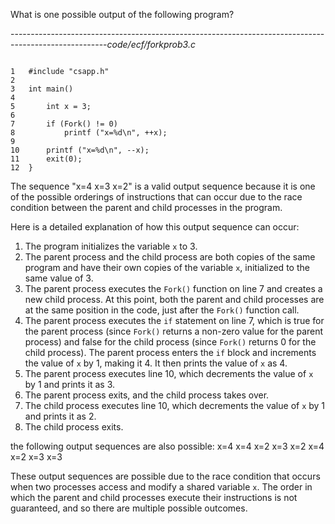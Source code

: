 What is one possible output of the following program?

------------------------------------------------------------------------------------------------------_code/ecf/forkprob3.c_

```

1	#include "csapp.h"
2	
3	int main()
4	
5		int x = 3;
6	
7		if (Fork() != 0)
8			printf ("x=%d\n", ++x);
9	
10		printf ("x=%d\n", --x);
11		exit(0);
12	}
```
The sequence "x=4 x=3 x=2" is a valid output sequence because it is one of the possible orderings of instructions that can occur due to the race condition between the parent and child processes in the program.

Here is a detailed explanation of how this output sequence can occur:

1.  The program initializes the variable `x` to 3.
2.  The parent process and the child process are both copies of the same program and have their own copies of the variable `x`, initialized to the same value of 3.
3.  The parent process executes the `Fork()` function on line 7 and creates a new child process. At this point, both the parent and child processes are at the same position in the code, just after the `Fork()` function call.
4.  The parent process executes the `if` statement on line 7, which is true for the parent process (since `Fork()` returns a non-zero value for the parent process) and false for the child process (since `Fork()` returns 0 for the child process). The parent process enters the `if` block and increments the value of `x` by 1, making it 4. It then prints the value of `x` as 4.
5.  The parent process executes line 10, which decrements the value of `x` by 1 and prints it as 3.
6.  The parent process exits, and the child process takes over.
7.  The child process executes line 10, which decrements the value of `x` by 1 and prints it as 2.
8.  The child process exits.

the following output sequences are also possible:
x=4 x=4 x=2
x=3 x=2 x=4
x=2 x=3 x=3

These output sequences are possible due to the race condition that occurs when two processes access and modify a shared variable `x`. The order in which the parent and child processes execute their instructions is not guaranteed, and so there are multiple possible outcomes.